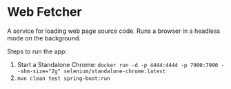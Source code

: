 # Web Fetcher

A service for loading web page source code. Runs a browser in a headless mode on the background.

Steps to run the app:

1. Start a Standalone
   Chrome: `docker run -d -p 4444:4444 -p 7900:7900 --shm-size="2g" selenium/standalone-chrome:latest`
2. `mvn clean test spring-boot:run`